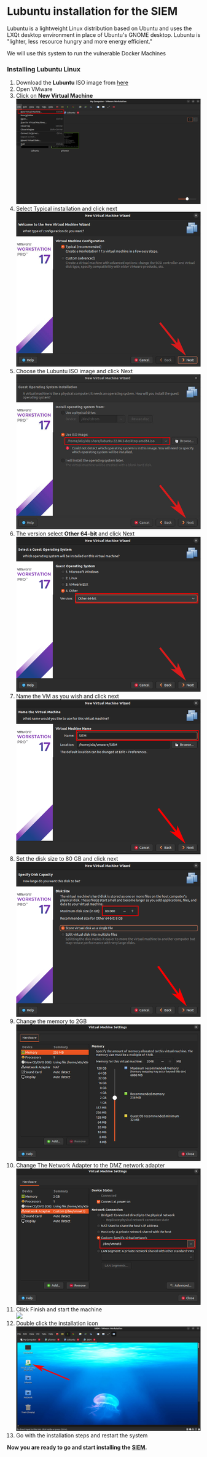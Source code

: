 # Lubuntu installation for the SIEM
Lubuntu is a lightweight Linux distribution based on Ubuntu and uses the LXQt desktop environment in place of Ubuntu's GNOME desktop. Lubuntu is "lighter, less resource hungry and more energy efficient."

We will use this system to run the vulnerable Docker Machines

### **Installing Lubuntu Linux**

1.  Download the **Lubuntu** ISO image from [here](https://lubuntu.me/downloads/)
2.  Open VMware
3.  Click on **New Virtual Machine**  
    ![](Images/Lubuntu%20installation%20for%20the%20SIEM/1.png)
4.  Select Typical installation and click next  
    ![](Images/Lubuntu%20installation%20for%20the%20SIEM/2.png)
5.  Choose the Lubuntu ISO image and click Next  
    ![](Images/Lubuntu%20installation%20for%20the%20SIEM/3.png)
6.  The version select **Other 64-bit** and click Next  
    ![](Images/Lubuntu%20installation%20for%20the%20SIEM/4.png)
7.  Name the VM as you wish and click next  
    ![](Images/Lubuntu%20installation%20for%20the%20SIEM/5.png)
8.  Set the disk size to 80 GB and click next  
    ![](Images/Lubuntu%20installation%20for%20the%20SIEM/6.png)
9.  Change the memory to 2GB  
    ![](Images/Lubuntu%20installation%20for%20the%20SIEM/7.png)
10.  Change The Network Adapter to the DMZ network adapter  
    ![](Images/Lubuntu%20installation%20for%20the%20SIEM/8.png)
11.  Click Finish and start the machine  
    ![](ImagesLubuntu%20installation%20for%20the%20SIEM/Screenshot%20from%202023-09-23%2021.pngs)
12.  Double click the installation icon  
    ![](Images/Lubuntu%20installation%20for%20the%20SIEM/9.png)
13.  Go with the installation steps and restart the system

**Now you are ready to go and start installing the** [**SIEM**](Wazuh%20Integrated%20with%20ELK%20Stac.md)**.**